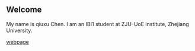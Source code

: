 ## Welcome 

My name is qiuxu Chen. 
I am an IBI1 student at ZJU-UoE institute, Zhejiang University.

[webpage](https://c.zju.edu.cn/) 
